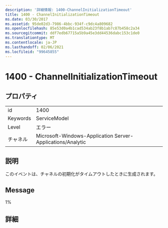 ```yaml
---
description: '詳細情報: 1400-ChannelInitializationTimeout'
title: 1400 - ChannelInitializationTimeout
ms.date: 03/30/2017
ms.assetid: 95de02d3-7986-4bbc-934f-c9dc4a809682
ms.openlocfilehash: 85e53d0a4b1cad534ab23f8b1ab7c87b458c2a34
ms.sourcegitcommit: ddf7edb67715a5b9a45e3dd44536dabc153c1de0
ms.translationtype: MT
ms.contentlocale: ja-JP
ms.lasthandoff: 02/06/2021
ms.locfileid: "99645855"
---
```

# <a name="1400---channelinitializationtimeout"></a>1400 - ChannelInitializationTimeout

## <a name="properties"></a>プロパティ  
  
|||  
|-|-|  
|id|1400|  
|Keywords|ServiceModel|  
|Level|エラー|  
|チャネル|Microsoft-Windows-Application Server-Applications/Analytic|  
  
## <a name="description"></a>説明  

 このイベントは、チャネルの初期化がタイムアウトしたときに生成されます。  
  
## <a name="message"></a>Message  

 1%  
  
## <a name="details"></a>詳細
